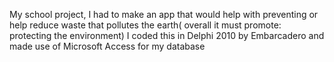 My school project, I had to make an app that would help with preventing or help reduce waste that pollutes the earth( overall it must promote: protecting the environment)
I coded this in Delphi 2010 by Embarcadero and made use of Microsoft Access for my database
